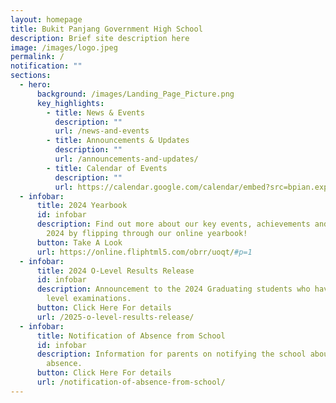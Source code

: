 ```yaml
---
layout: homepage
title: Bukit Panjang Government High School
description: Brief site description here
image: /images/logo.jpeg
permalink: /
notification: ""
sections:
  - hero:
      background: /images/Landing_Page_Picture.png
      key_highlights:
        - title: News & Events
          description: ""
          url: /news-and-events
        - title: Announcements & Updates
          description: ""
          url: /announcements-and-updates/
        - title: Calendar of Events
          description: ""
          url: https://calendar.google.com/calendar/embed?src=bpian.experience%40gmail.com&ctz=Asia%2FSingapore
  - infobar:
      title: 2024 Yearbook
      id: infobar
      description: Find out more about our key events, achievements and milestones in
        2024 by flipping through our online yearbook!
      button: Take A Look
      url: https://online.fliphtml5.com/obrr/uoqt/#p=1
  - infobar:
      title: 2024 O-Level Results Release
      id: infobar
      description: Announcement to the 2024 Graduating students who have sat for the O
        level examinations.
      button: Click Here For details
      url: /2025-o-level-results-release/
  - infobar:
      title: Notification of Absence from School
      id: infobar
      description: Information for parents on notifying the school about their child's
        absence.
      button: Click Here For details
      url: /notification-of-absence-from-school/
---
```

